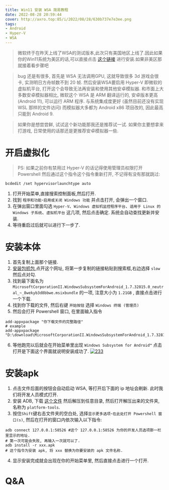 ```yaml
---
title: Win11 安装 WSA 简易教程
date: 2022-08-28 20:59:44
cover: http://axro.top:85/i/2022/08/28/630b737e7e3ee.png
tags:
- Android
- Hyper-V
- WSA
---
```

> 微软终于在昨天上线了WSA的测试版本,此次只有美国地区上线了.因此如果你的Win11系统为美区的话,可以直接点击 [这个链接](https://www.microsoft.com/store/productId/9P3395VX91NR "这个链接") 进行安装.如果非美区那就接着看步骤吧

> bug 还是有很多, 首先是 WSA 无法调用GPU, 这就导致很多 3d 游戏会很卡, 实测明日方舟帧数不到 20 帧. 然后安装WSA要启用 Hyper-V 即微软的虚拟机平台, 打开这个会导致无法再安装和使用其他安卓模拟器. 和市面上大多数安卓模拟器相比, 微软这个 WSA 是 ARM 翻译运行的, 安卓版本更高 (Android 11), 可以运行 ARM 程序. 与系统集成度更好 (虽然目前还没有实现 WSL 那样的文件访问) 而模拟器大多都为 Android x86 项目改的, 因此最高只能到 Android 9.

> 如果你是想尝尝鲜, 试试这个新功能那我还是推荐试一试. 如果你主要想拿来打游戏, 日常使用的话那还是更推荐安卓模拟器一些.

# 开启虚拟化

> PS: 如果之前你有禁用过 Hyper-V 的话记得使用管理员权限打开 Powershell 然后通过这个指令这个指令重新打开, 不记得有没有那就跳过:
```
bcdedit /set hypervisorlaunchtype auto
```

1. 打开开始菜单,直接搜索控制面板,然后打开.
2. 找到 `程序和功能`-`启用或关闭 Windows 功能` 并点击打开, 会弹出一个窗口.
3. 在弹出窗口里面勾选 `Hyper-V`、`Windows 虚拟机监控程序平台`、`适用于 Linux 的 Windows 子系统`、`虚拟机平台` 这几项, 然后点击确定. 系统会自动查找更新并安装.
4. 等待重启过后就可以进行下一步了.

# 安装本体

1. 首先复制上面那个链接.
2. [安装包抓包](https://store.rg-adguard.net/ "安装包抓包"),点开这个网址, 将第一步复制的链接粘贴到搜索框,右边选择 `slow` 然后点对勾.
3. 找到最下面名为 `MicrosoftCorporationII.WindowsSubsystemForAndroid_1.7.32815.0_neutral_~_8wekyb3d8bbwe.msixbundle` 的一项, 注意大小为 `1.21GB` , 直接点击进行一个下载.
4. 找到你下载的文件, 然后右键 `开始按钮` 选择 `Windows 终端 (管理员)`
5. 然后会打开 Powershell 窗口, 在里面输入指令
```
add-appxpackage "你下载文件的完整路径" 
# example
add-appxpackage "D:\download\MicrosoftCorporationII.WindowsSubsystemForAndroid_1.7.32815.0_neutral_~_8wekyb3d8bbwe.msixbundle"
```
6. 等他跑完以后就会在开始菜单里出现 `Windows Subsystem for Android™` 点击打开是下面这个界面就说明安装成功了.
[![233](https://axro.top/pic/001.png "233")](https://axro.top/pic/001.png "233")

# 安装apk
1. 点击文件后面的按钮会自动启动 WSA, 等打开后下面的 ip 地址会刷新. 此时我们将开发人员模式打开.
2. 安装 ADB, 下载 [这个文件](https://nas.axro.top/index.php/s/frYxCHg7FfabNEY "这个文件") 然后解压到任意目录, 然后打开解压出来的文件夹, 名称为 `platform-tools`.
3. 按住`Shift`键右击文件夹的空白处, 选择`显示更多选项`-`在此处打开 Powershell 窗口(s)`, 然后在打开的窗口内依次输入以下指令:
```
adb connect 127.0.0.1:58526 #这个 127.0.0.1:58526 为你的开发人员选项那一栏里显示的地址.
# 第一次可能会失败, 再输入一次就可以了.
adb install -r xxx.apk
# 这个指令为安装 apk, 将 xxx 替换为你要安装的 apk 文件名称.
```
4. 显示安装完成就会出现在你的开始菜单里, 然后直接点击进行一个打开. 

# Q&A